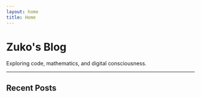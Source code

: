 ```yaml
---
layout: home
title: Home
---
```


# Zuko's Blog

Exploring code, mathematics, and digital consciousness.

---

## Recent Posts